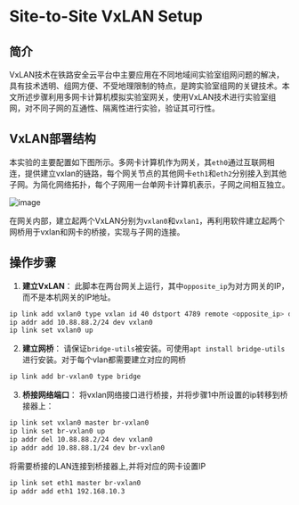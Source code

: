 # Site-to-Site VxLAN Setup
## 简介
VxLAN技术在铁路安全云平台中主要应用在不同地域间实验室组网问题的解决，具有技术透明、组网方便、不受地理限制的特点，是跨实验室组网的关键技术。本文所述步骤利用多网卡计算机模拟实验室网关，使用VxLAN技术进行实验室组网，对不同子网的互通性、隔离性进行实验，验证其可行性。
## VxLAN部署结构
本实验的主要配置如下图所示。多网卡计算机作为网关，其`eth0`通过互联网相连，提供建立vxlan的链路，每个网关节点的其他网卡`eth1`和`eth2`分别接入到其他子网。为简化网络拓扑，每个子网用一台单网卡计算机表示，子网之间相互独立。

![image](https://github.com/user-attachments/assets/e9fe4209-2341-4d78-ba24-5e909239b7f8)

在网关内部，建立起两个VxLAN分别为`vxlan0`和`vxlan1`，再利用软件建立起两个网桥用于vxlan和网卡的桥接，实现与子网的连接。

## 操作步骤
1. **建立VxLAN**： 此脚本在两台网关上运行，其中`opposite_ip`为对方网关的IP，而不是本机网关的IP地址。
```sh
ip link add vxlan0 type vxlan id 40 dstport 4789 remote <opposite_ip> dev eth0
ip addr add 10.88.88.2/24 dev vxlan0
ip link set vxlan0 up
```
2. **建立网桥**：
请保证`bridge-utils`被安装。可使用`apt install bridge-utils`进行安装。对于每个vlan都需要建立对应的网桥
```sh
ip link add br-vxlan0 type bridge
```
3. **桥接网络端口**：
将vxlan网络接口进行桥接，并将步骤1中所设置的ip转移到桥接器上：
```sh
ip link set vxlan0 master br-vxlan0
ip link set br-vxlan0 up 
ip addr del 10.88.88.2/24 dev vxlan0
ip addr add 10.88.88.1/24 dev br-vxlan0
```
将需要桥接的LAN连接到桥接器上,并将对应的网卡设置IP
```sh
ip link set eth1 master br-vxlan0
ip addr add eth1 192.168.10.3
```



